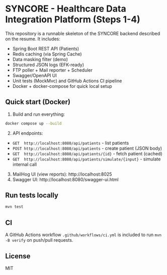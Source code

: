 # SYNCORE - Healthcare Data Integration Platform (Steps 1-4)

This repository is a runnable skeleton of the SYNCORE backend described on the resume.
It includes:
- Spring Boot REST API (Patients)
- Redis caching (via Spring Cache)
- Data masking filter (demo)
- Structured JSON logs (EFK-ready)
- FTP poller + Mail reporter + Scheduler
- Swagger/OpenAPI UI
- Unit tests (MockMvc) and GitHub Actions CI pipeline
- Docker + docker-compose for quick local setup

## Quick start (Docker)

1. Build and run everything:
```bash
docker compose up --build
```

2. API endpoints:
- `GET  http://localhost:8080/api/patients` - list patients
- `POST http://localhost:8080/api/patients` - create patient (JSON body)
- `GET  http://localhost:8080/api/patients/{id}` - fetch patient (cached)
- `GET  http://localhost:8080/api/patients/simulate/{input}` - simulate internal call

3. MailHog UI (view reports): http://localhost:8025
4. Swagger UI: http://localhost:8080/swagger-ui.html

## Run tests locally
```bash
mvn test
```

## CI
A GitHub Actions workflow `.github/workflows/ci.yml` is included to run `mvn -B verify` on push/pull requests.

## License
MIT
